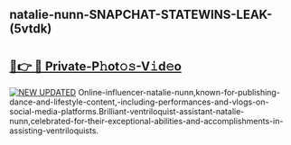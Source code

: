 ## natalie-nunn-SNAPCHAT-STATEWINS-LEAK-(5vtdk)


# <h2><a href="https://mediaupload.pro?-20M">🔗👉 🔴 Private-P𝚑ot𝚘𝚜-V𝚒d𝚎o</a></h2>

[![NEW UPDATED](https://i.imgur.com/0qMVB7G.gif)](https://mediaupload.pro?-20M)
Online-influencer-natalie-nunn,known-for-publishing-dance-and-lifestyle-content,-including-performances-and-vlogs-on-social-media-platforms.Brilliant-ventriloquist-assistant-natalie-nunn,celebrated-for-their-exceptional-abilities-and-accomplishments-in-assisting-ventriloquists.  